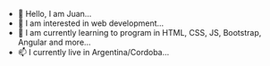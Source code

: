 - 👋 Hello, I am Juan...
- 👀 I am interested in web development...
- 🌱 I am currently learning to program in HTML, CSS, JS, Bootstrap, Angular and more...
- 📫 I currently live in Argentina/Cordoba...

<!---
ju4ni1/ju4ni1 is a ✨ special ✨ repository because its `README.md` (this file) appears on your GitHub profile.
You can click the Preview link to take a look at your changes.
--->
